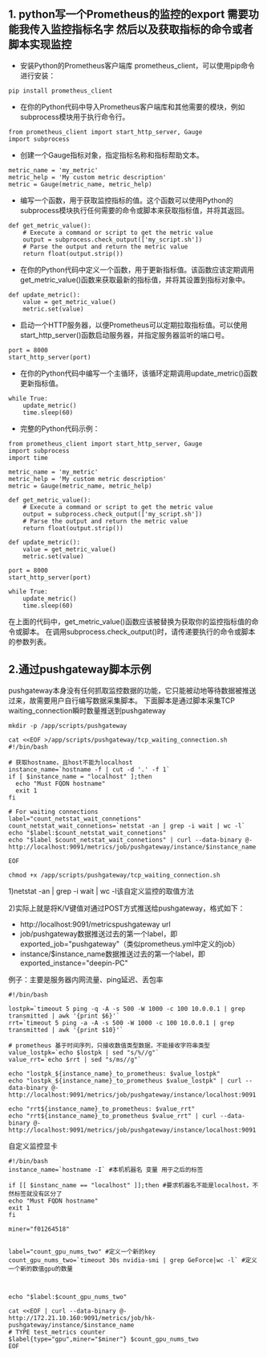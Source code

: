 ## 1. python写一个Prometheus的监控的export 需要功能我传入监控指标名字 然后以及获取指标的命令或者脚本实现监控
* 安装Python的Prometheus客户端库 prometheus_client，可以使用pip命令进行安装：
```
pip install prometheus_client
```
* 在你的Python代码中导入Prometheus客户端库和其他需要的模块，例如subprocess模块用于执行命令行。
```
from prometheus_client import start_http_server, Gauge
import subprocess
```
* 创建一个Gauge指标对象，指定指标名称和指标帮助文本。
```
metric_name = 'my_metric'
metric_help = 'My custom metric description'
metric = Gauge(metric_name, metric_help)
```
* 编写一个函数，用于获取监控指标的值。这个函数可以使用Python的subprocess模块执行任何需要的命令或脚本来获取指标值，并将其返回。
```
def get_metric_value():
    # Execute a command or script to get the metric value
    output = subprocess.check_output(['my_script.sh'])
    # Parse the output and return the metric value
    return float(output.strip())

```
* 在你的Python代码中定义一个函数，用于更新指标值。该函数应该定期调用get_metric_value()函数来获取最新的指标值，并将其设置到指标对象中。
```
def update_metric():
    value = get_metric_value()
    metric.set(value)
```
* 启动一个HTTP服务器，以便Prometheus可以定期拉取指标值。可以使用start_http_server()函数启动服务器，并指定服务器监听的端口号。
```
port = 8000
start_http_server(port)
```
* 在你的Python代码中编写一个主循环，该循环定期调用update_metric()函数更新指标值。
```
while True:
    update_metric()
    time.sleep(60)
```
* 完整的Python代码示例：
```
from prometheus_client import start_http_server, Gauge
import subprocess
import time

metric_name = 'my_metric'
metric_help = 'My custom metric description'
metric = Gauge(metric_name, metric_help)

def get_metric_value():
    # Execute a command or script to get the metric value
    output = subprocess.check_output(['my_script.sh'])
    # Parse the output and return the metric value
    return float(output.strip())

def update_metric():
    value = get_metric_value()
    metric.set(value)

port = 8000
start_http_server(port)

while True:
    update_metric()
    time.sleep(60)

```
在上面的代码中，get_metric_value()函数应该被替换为获取你的监控指标值的命令或脚本。
在调用subprocess.check_output()时，请传递要执行的命令或脚本的参数列表。


## 2.通过pushgateway脚本示例
pushgateway本身没有任何抓取监控数据的功能，它只能被动地等待数据被推送过来，故需要用户自行编写数据采集脚本。
下面脚本是通过脚本采集TCP waiting_connection瞬时数量推送到pushgateway
```
mkdir -p /app/scripts/pushgateway

cat <<EOF >/app/scripts/pushgateway/tcp_waiting_connection.sh
#!/bin/bash

# 获取hostname，且host不能为localhost
instance_name=`hostname -f | cut -d '.' -f 1`
if [ $instance_name = "localhost" ];then
  echo "Must FQDN hostname"
  exit 1
fi

# For waiting connections
label="count_netstat_wait_connetions"
count_netstat_wait_connetions=`netstat -an | grep -i wait | wc -l`
echo "$label:$count_netstat_wait_connetions"
echo "$label $count_netstat_wait_connetions" | curl --data-binary @- http://localhost:9091/metrics/job/pushgateway/instance/$instance_name

EOF

chmod +x /app/scripts/pushgateway/tcp_waiting_connection.sh
```
1)netstat -an | grep -i wait | wc -l该自定义监控的取值方法

2)实际上就是将K/V键值对通过POST方式推送给pushgateway，格式如下：
* http://localhost:9091/metricspushgateway url
* job/pushgateway数据推送过去的第一个label，即exported_job="pushgateway"（类似prometheus.yml中定义的job）
* instance/$instance_name数据推送过去的第一个label，即exported_instance="deepin-PC"

例子：主要是服务器内网流量、ping延迟、丢包率
```
#!/bin/bash

lostpk=`timeout 5 ping -q -A -s 500 -W 1000 -c 100 10.0.0.1 | grep transmitted | awk '{print $6}'`
rrt=`timeout 5 ping -a -A -s 500 -W 1000 -c 100 10.0.0.1 | grep transmitted | awk '{print $10}'`

# prometheus 基于时间序列，只接收数值类型数据，不能接收字符串类型
value_lostpk=`echo $lostpk | sed "s/%//g"`
value_rrt=`echo $rrt | sed "s/ms//g"`

echo "lostpk_${instance_name}_to_prometheus: $value_lostpk"
echo "lostpk_${instance_name}_to_prometheus $value_lostpk" | curl --data-binary @- http://localhost:9091/metrics/job/pushgateway/instance/localhost:9091

echo "rrt${instance_name}_to_prometheus: $value_rrt"
echo "rrt${instance_name}_to_prometheus $value_rrt" | curl --data-binary @- http://localhost:9091/metrics/job/pushgateway/instance/localhost:9091
```
自定义监控显卡
```
#!/bin/bash
instance_name=`hostname -I` #本机机器名 变量 用于之后的标签

if [[ $instanc_name == "localhost" ]];then #要求机器名不能是localhost，不然标签就没有区分了
echo "Must FQDN hostname"
exit 1
fi

miner="f01264518"


label="count_gpu_nums_two" #定义一个新的key
count_gpu_nums_two=`timeout 30s nvidia-smi | grep GeForce|wc -l` #定义一个新的数值gpu的数量



echo "$label:$count_gpu_nums_two"

cat <<EOF | curl --data-binary @- http://172.21.10.160:9091/metrics/job/hk-pushgateway/instance/$instance_name
# TYPE test_metrics counter
$label{type="gpu",miner="$miner"} $count_gpu_nums_two
EOF
```
